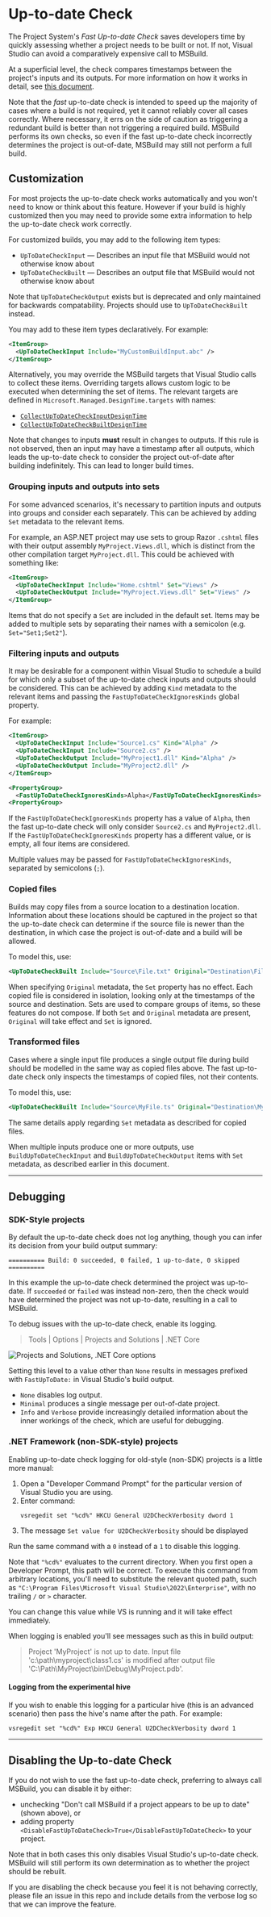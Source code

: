 # Up-to-date Check

The Project System's _Fast Up-to-date Check_ saves developers time by quickly assessing whether a project needs to be
built or not. If not, Visual Studio can avoid a comparatively expensive call to MSBuild.

At a superficial level, the check compares timestamps between the project's inputs and its outputs. For more
information on how it works in detail, see [this document](repo/up-to-date-check-implementation.md).

Note that the _fast_ up-to-date check is intended to speed up the majority of cases where a build is not required,
yet it cannot reliably cover all cases correctly. Where necessary, it errs on the side of caution as triggering a
redundant build is better than not triggering a required build. MSBuild performs its own checks, so even if the 
fast up-to-date check incorrectly determines the project is out-of-date, MSBuild may still not perform a full
build.

## Customization

For most projects the up-to-date check works automatically and you won't need to know or think about this feature.
However if your build is highly customized then you may need to provide some extra information to help the up-to-date
check work correctly.

For customized builds, you may add to the following item types:

- `UpToDateCheckInput` &mdash; Describes an input file that MSBuild would not otherwise know about
- `UpToDateCheckBuilt` &mdash; Describes an output file that MSBuild would not otherwise know about

Note that `UpToDateCheckOutput` exists but is deprecated and only maintained for backwards compatability.
Projects should use to `UpToDateCheckBuilt` instead.

You may add to these item types declaratively. For example:

```xml
<ItemGroup>
  <UpToDateCheckInput Include="MyCustomBuildInput.abc" />
</ItemGroup>
```

Alternatively, you may override the MSBuild targets that Visual Studio calls to collect these items. Overriding targets
allows custom logic to be executed when determining the set of items. The relevant targets are defined in
`Microsoft.Managed.DesignTime.targets` with names:

- [`CollectUpToDateCheckInputDesignTime`](https://github.com/dotnet/project-system/blob/255712176d4b5dc4be054a45a5f63048aa89f4de/src/Microsoft.VisualStudio.ProjectSystem.Managed/ProjectSystem/DesignTimeTargets/Microsoft.Managed.DesignTime.targets#L414-L415)
- [`CollectUpToDateCheckBuiltDesignTime`](https://github.com/dotnet/project-system/blob/255712176d4b5dc4be054a45a5f63048aa89f4de/src/Microsoft.VisualStudio.ProjectSystem.Managed/ProjectSystem/DesignTimeTargets/Microsoft.Managed.DesignTime.targets#L420-L445)

Note that changes to inputs **must** result in changes to outputs. If this rule is not observed, then an input may
have a timestamp after all outputs, which leads the up-to-date check to consider the project out-of-date after building
indefinitely. This can lead to longer build times.

### Grouping inputs and outputs into sets

For some advanced scenarios, it's necessary to partition inputs and outputs into groups and consider each separately.
This can be achieved by adding `Set` metadata to the relevant items.

For example, an ASP.NET project may use sets to group Razor `.cshtml` files with their output assembly `MyProject.Views.dll`,
which is distinct from the other compilation target `MyProject.dll`. This could be achieved with something like:

```xml
<ItemGroup>
  <UpToDateCheckInput Include="Home.cshtml" Set="Views" />
  <UpToDateCheckOutput Include="MyProject.Views.dll" Set="Views" />
</ItemGroup>
```

Items that do not specify a `Set` are included in the default set. Items may be added to multiple sets by separating
their names with a semicolon (e.g. `Set="Set1;Set2"`).

### Filtering inputs and outputs

It may be desirable for a component within Visual Studio to schedule a build for which only a subset of the up-to-date
check inputs and outputs should be considered. This can be achieved by adding `Kind` metadata to the relevant items and
passing the `FastUpToDateCheckIgnoresKinds` global property.

For example:

```xml
<ItemGroup>
  <UpToDateCheckInput Include="Source1.cs" Kind="Alpha" />
  <UpToDateCheckInput Include="Source2.cs" />
  <UpToDateCheckOutput Include="MyProject1.dll" Kind="Alpha" />
  <UpToDateCheckOutput Include="MyProject2.dll" />
</ItemGroup>

<PropertyGroup>
  <FastUpToDateCheckIgnoresKinds>Alpha</FastUpToDateCheckIgnoresKinds>
<PropertyGroup>
```

If the `FastUpToDateCheckIgnoresKinds` property has a value of `Alpha`, then the fast up-to-date check will only
consider `Source2.cs` and `MyProject2.dll`. If the `FastUpToDateCheckIgnoresKinds` property has a different
value, or is empty, all four items are considered.

Multiple values may be passed for `FastUpToDateCheckIgnoresKinds`, separated by semicolons (`;`).

### Copied files

Builds may copy files from a source location to a destination location. Information about these locations should be
captured in the project so that the up-to-date check can determine if the source file is newer than the destination,
in which case the project is out-of-date and a build will be allowed.

To model this, use:

```xml
<UpToDateCheckBuilt Include="Source\File.txt" Original="Destination\File.txt" />
```

When specifying `Original` metadata, the `Set` property has no effect. Each copied file is considered in isolation,
looking only at the timestamps of the source and destination. Sets are used to compare groups of items, so these
features do not compose. If both `Set` and `Original` metadata are present, `Original` will take effect and `Set` is ignored.

### Transformed files

Cases where a single input file produces a single output file during build should be modelled in the same way as copied files above. The fast up-to-date check only inspects the timestamps of copied files, not their contents.

To model this, use:

```xml
<UpToDateCheckBuilt Include="Source\MyFile.ts" Original="Destination\MyFile.js" />
```

The same details apply regarding `Set` metadata as described for copied files.

When multiple inputs produce one or more outputs, use `BuildUpToDateCheckInput` and `BuildUpToDateCheckOutput` items with `Set` metadata, as described earlier in this document.

---

## Debugging

### SDK-Style projects

By default the up-to-date check does not log anything, though you can infer its decision from your build output summary:

```text
========== Build: 0 succeeded, 0 failed, 1 up-to-date, 0 skipped ==========
```

In this example the up-to-date check determined the project was up-to-date. If `succeeded` or `failed` was instead
non-zero, then the check would have determined the project was not up-to-date, resulting in a call to MSBuild.

To debug issues with the up-to-date check, enable its logging.

> Tools | Options | Projects and Solutions | .NET Core

![Projects and Solutions, .NET Core options](repo/images/options.png)

Setting this level to a value other than `None` results in messages prefixed with `FastUpToDate:` in Visual Studio's
build output.

- `None` disables log output.
- `Minimal` produces a single message per out-of-date project.
- `Info` and `Verbose` provide increasingly detailed information about the inner workings of the check, which are useful for debugging.

### .NET Framework (non-SDK-style) projects

Enabling up-to-date check logging for old-style (non-SDK) projects is a little more manual:

1. Open a "Developer Command Prompt" for the particular version of Visual Studio you are using.
2. Enter command:
   ```text
   vsregedit set "%cd%" HKCU General U2DCheckVerbosity dword 1
   ```
3. The message `Set value for U2DCheckVerbosity` should be displayed

Run the same command with a `0` instead of a `1` to disable this logging.

Note that `"%cd%"` evaluates to the current directory. When you first open a Developer Prompt, this path will be correct. To execute this command from arbitrary locations, you'll need to substitute the relevant quoted path, such as `"C:\Program Files\Microsoft Visual Studio\2022\Enterprise"`, with no trailing `/` or `>` character.

You can change this value while VS is running and it will take effect immediately.

When logging is enabled you'll see messages such as this in build output:

> Project 'MyProject' is not up to date. Input file 'c:\path\myproject\class1.cs' is modified after output file 'C:\Path\MyProject\bin\Debug\MyProject.pdb'.

#### Logging from the experimental hive

If you wish to enable this logging for a particular hive (this is an advanced scenario) then pass the hive's name after the path. For example:

```text
vsregedit set "%cd%" Exp HKCU General U2DCheckVerbosity dword 1
```

---

## Disabling the Up-to-date Check

If you do not wish to use the fast up-to-date check, preferring to always call MSBuild, you can disable it by either:

- unchecking "Don't call MSBuild if a project appears to be up to date" (shown above), or
- adding property `<DisableFastUpToDateCheck>True</DisableFastUpToDateCheck>` to your project.

Note that in both cases this only disables Visual Studio's up-to-date check. MSBuild will still perform its own
determination as to whether the project should be rebuilt.

If you are disabling the check because you feel it is not behaving correctly, please file an issue in this repo and
include details from the verbose log so that we can improve the feature.
